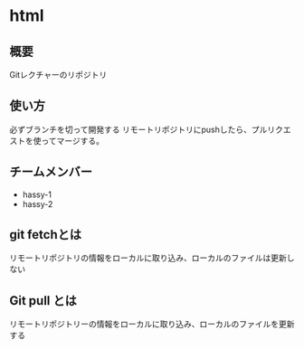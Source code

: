 # html

## 概要
Gitレクチャーのリポジトリ

## 使い方
必ずブランチを切って開発する
リモートリポジトリにpushしたら、プルリクエストを使ってマージする。

## チームメンバー
* hassy-1
* hassy-2


## git fetchとは
リモートリポジトリの情報をローカルに取り込み、ローカルのファイルは更新しない

## Git pull とは
リモートリポジトリーの情報をローカルに取り込み、ローカルのファイルを更新する

